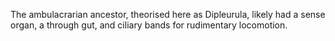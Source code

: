 The ambulacrarian ancestor, theorised here as Dipleurula, likely had a sense organ, a through gut, and ciliary bands for rudimentary locomotion.